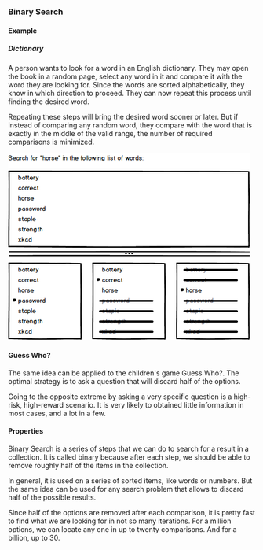 ### Binary Search

#### Example

##### Dictionary

A person wants to look for a word in an English dictionary.
They may open the book in a random page, select any word in it and compare it
with the word they are looking for. Since the words are sorted alphabetically,
they know in which direction to proceed. They can now repeat this process
until finding the desired word.

Repeating these steps will bring the desired word sooner or later. But if
instead of comparing any random word, they compare with the word that is
exactly in the middle of the valid range, the number of required comparisons
is minimized.

![](01-binary-search.horse.png)

#### Guess Who?

The same idea can be applied to the children's game Guess Who?. The
optimal strategy is to ask a question that will discard half of the options.

Going to the opposite extreme by asking a very specific question is a
high-risk, high-reward scenario. It is very likely to obtained little
information in most cases, and a lot in a few.

#### Properties

Binary Search is a series of steps that we can do to search for a result in a
collection. It is called binary because after each step, we should be able to
remove roughly half of the items in the collection.

In general, it is used on a series of sorted items, like words or numbers.
But the same idea can be used for any search problem that allows to discard
half of the possible results.

Since half of the options are removed after each comparison, it is pretty fast
to find what we are looking for in not so many iterations. For a million
options, we can locate any one in up to twenty comparisons. And for a billion,
up to 30.
